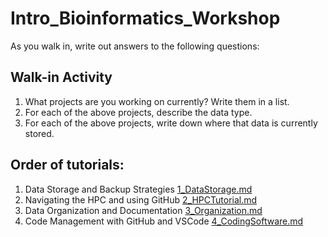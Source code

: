 # Intro_Bioinformatics_Workshop

As you walk in, write out answers to the following questions:

## Walk-in Activity
1.	What projects are you working on currently? Write them in a list.
2.	For each of the above projects, describe the data type. 
3.	For each of the above projects, write down where that data is currently stored.


## Order of tutorials:
1. Data Storage and Backup Strategies [1_DataStorage.md](https://github.com/dannyjackson/BioinformaticsWorkshop/blob/main/1_DataStorage.md)
2. Navigating the HPC and using GitHub [2_HPCTutorial.md](https://github.com/dannyjackson/BioinformaticsWorkshop/blob/main/2_HPCTutorial.md)
3. Data Organization and Documentation [3_Organization.md](https://github.com/dannyjackson/BioinformaticsWorkshop/blob/main/3_Organization.md)
4. Code Management with GitHub and VSCode [4_CodingSoftware.md](https://github.com/dannyjackson/BioinformaticsWorkshop/blob/main/4_CodingSoftware.md)
